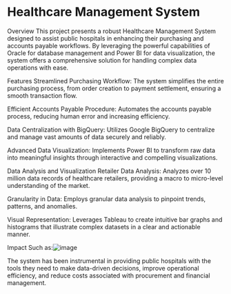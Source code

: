 # Healthcare Management System




Overview
This project presents a robust Healthcare Management System designed to assist public hospitals in enhancing their purchasing and accounts payable workflows. By leveraging the powerful capabilities of Oracle for database management and Power BI for data visualization, the system offers a comprehensive solution for handling complex data operations with ease.

Features
Streamlined Purchasing Workflow: The system simplifies the entire purchasing process, from order creation to payment settlement, ensuring a smooth transaction flow.

Efficient Accounts Payable Procedure: Automates the accounts payable process, reducing human error and increasing efficiency.

Data Centralization with BigQuery: Utilizes Google BigQuery to centralize and manage vast amounts of data securely and reliably.

Advanced Data Visualization: Implements Power BI to transform raw data into meaningful insights through interactive and compelling visualizations.

Data Analysis and Visualization
Retailer Data Analysis: Analyzes over 10 million data records of healthcare retailers, providing a macro to micro-level understanding of the market.

Granularity in Data: Employs granular data analysis to pinpoint trends, patterns, and anomalies.

Visual Representation: Leverages Tableau to create intuitive bar graphs and histograms that illustrate complex datasets in a clear and actionable manner.

Impact Such as:![image](https://github.com/Shre100696/HealthCare-Management-System/assets/114705374/a604bc3b-b1e9-413c-9ab4-0e283a3d7d52)

The system has been instrumental in providing public hospitals with the tools they need to make data-driven decisions, improve operational efficiency, and reduce costs associated with procurement and financial management.
